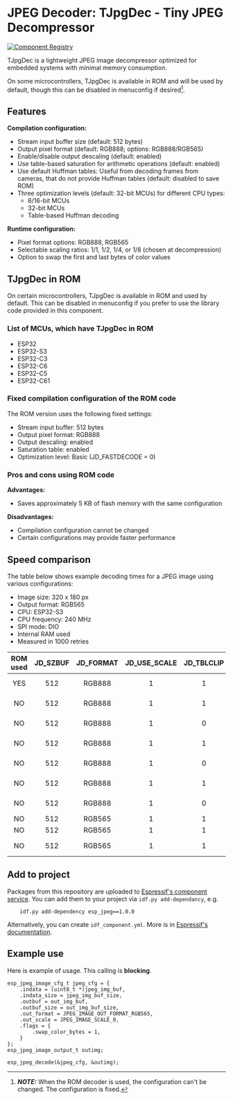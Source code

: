 # JPEG Decoder: TJpgDec - Tiny JPEG Decompressor

[![Component Registry](https://components.espressif.com/components/espressif/esp_jpeg/badge.svg)](https://components.espressif.com/components/espressif/esp_jpeg)

TJpgDec is a lightweight JPEG image decompressor optimized for embedded systems with minimal memory consumption.

On some microcontrollers, TJpgDec is available in ROM and will be used by default, though this can be disabled in menuconfig if desired[^1].

[^1]: **_NOTE:_** When the ROM decoder is used, the configuration can't be changed. The configuration is fixed.

## Features

**Compilation configuration:**
- Stream input buffer size (default: 512 bytes)
- Output pixel format (default: RGB888; options: RGB888/RGB565)
- Enable/disable output descaling (default: enabled)
- Use table-based saturation for arithmetic operations (default: enabled)
- Use default Huffman tables: Useful from decoding frames from cameras, that do not provide Huffman tables (default: disabled to save ROM)
- Three optimization levels (default: 32-bit MCUs) for different CPU types:
  - 8/16-bit MCUs
  - 32-bit MCUs
  - Table-based Huffman decoding

**Runtime configuration:**
- Pixel format options: RGB888, RGB565
- Selectable scaling ratios: 1/1, 1/2, 1/4, or 1/8 (chosen at decompression)
- Option to swap the first and last bytes of color values

## TJpgDec in ROM

On certain microcontrollers, TJpgDec is available in ROM and used by default. This can be disabled in menuconfig if you prefer to use the library code provided in this component.

### List of MCUs, which have TJpgDec in ROM
- ESP32
- ESP32-S3
- ESP32-C3
- ESP32-C6
- ESP32-C5
- ESP32-C61

### Fixed compilation configuration of the ROM code
The ROM version uses the following fixed settings:
- Stream input buffer: 512 bytes
- Output pixel format: RGB888
- Output descaling: enabled
- Saturation table: enabled
- Optimization level: Basic (JD_FASTDECODE = 0)

### Pros and cons using ROM code

**Advantages:**
- Saves approximately 5 KB of flash memory with the same configuration

**Disadvantages:**
- Compilation configuration cannot be changed
- Certain configurations may provide faster performance

## Speed comparison

The table below shows example decoding times for a JPEG image using various configurations:
* Image size: 320 x 180 px
* Output format: RGB565
* CPU: ESP32-S3
* CPU frequency: 240 MHz
* SPI mode: DIO
* Internal RAM used
* Measured in 1000 retries

| ROM used | JD_SZBUF | JD_FORMAT | JD_USE_SCALE | JD_TBLCLIP | JD_FASTDECODE | RAM buffer | Flash size | Approx. time |
| :------: | :------: | :-------: | :----------: | :--------: | :-----------: | :--------: | :--------: | :----------: |
|   YES    |    512   |   RGB888  |      1       |      1     |       0       |    3.1 kB  |    0 kB    |     52 ms    |    
|   NO     |    512   |   RGB888  |      1       |      1     |       0       |    3.1 kB  |    5 kB    |     50 ms    |    
|   NO     |    512   |   RGB888  |      1       |      0     |       0       |    3.1 kB  |    4 kB    |     68 ms    |     
|   NO     |    512   |   RGB888  |      1       |      1     |       1       |    3.1 kB  |    5 kB    |     50 ms    |      
|   NO     |    512   |   RGB888  |      1       |      0     |       1       |    3.1 kB  |    4 kB    |     62 ms    |   
|   NO     |    512   |   RGB888  |      1       |      1     |       2       |   65.5 kB  |   5.5 kB   |     46 ms    |  
|   NO     |    512   |   RGB888  |      1       |      0     |       2       |   65.5 kB  |   4.5 kB   |     59 ms    |  
|   NO     |    512   |   RGB565  |      1       |      1     |       0       |    5 kB    |    5 kB    |     60 ms    |     
|   NO     |    512   |   RGB565  |      1       |      1     |       1       |    5 kB    |    5 kB    |     59 ms    |     
|   NO     |    512   |   RGB565  |      1       |      1     |       2       |   65.5 kB  |   5.5 kB   |     56 ms    |     

## Add to project

Packages from this repository are uploaded to [Espressif's component service](https://components.espressif.com/).
You can add them to your project via `idf.py add-dependancy`, e.g. 
```
    idf.py add-dependency esp_jpeg==1.0.0
```

Alternatively, you can create `idf_component.yml`. More is in [Espressif's documentation](https://docs.espressif.com/projects/esp-idf/en/latest/esp32/api-guides/tools/idf-component-manager.html).

## Example use

Here is example of usage. This calling is **blocking**.

```
esp_jpeg_image_cfg_t jpeg_cfg = {
    .indata = (uint8_t *)jpeg_img_buf,
    .indata_size = jpeg_img_buf_size,
    .outbuf = out_img_buf,
    .outbuf_size = out_img_buf_size,
    .out_format = JPEG_IMAGE_OUT_FORMAT_RGB565,
    .out_scale = JPEG_IMAGE_SCALE_0,
    .flags = {
        .swap_color_bytes = 1,
    }
};
esp_jpeg_image_output_t outimg;

esp_jpeg_decode(&jpeg_cfg, &outimg);
```
